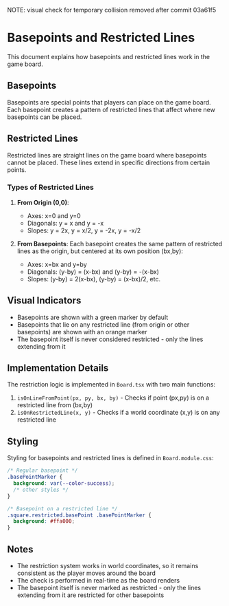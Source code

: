 NOTE: visual check for temporary collision removed after commit 03a61f5

# Basepoints and Restricted Lines

This document explains how basepoints and restricted lines work in the game board.

## Basepoints

Basepoints are special points that players can place on the game board. Each basepoint creates a pattern of restricted lines that affect where new basepoints can be placed.

## Restricted Lines

Restricted lines are straight lines on the game board where basepoints cannot be placed. These lines extend in specific directions from certain points.

### Types of Restricted Lines

1. **From Origin (0,0)**:
   - Axes: x=0 and y=0
   - Diagonals: y = x and y = -x
   - Slopes: y = 2x, y = x/2, y = -2x, y = -x/2

2. **From Basepoints**:
   Each basepoint creates the same pattern of restricted lines as the origin, but centered at its own position (bx,by):
   - Axes: x=bx and y=by
   - Diagonals: (y-by) = (x-bx) and (y-by) = -(x-bx)
   - Slopes: (y-by) = 2(x-bx), (y-by) = (x-bx)/2, etc.

## Visual Indicators

- Basepoints are shown with a green marker by default
- Basepoints that lie on any restricted line (from origin or other basepoints) are shown with an orange marker
- The basepoint itself is never considered restricted - only the lines extending from it

## Implementation Details

The restriction logic is implemented in `Board.tsx` with two main functions:

1. `isOnLineFromPoint(px, py, bx, by)` - Checks if point (px,py) is on a restricted line from (bx,by)
2. `isOnRestrictedLine(x, y)` - Checks if a world coordinate (x,y) is on any restricted line

## Styling

Styling for basepoints and restricted lines is defined in `Board.module.css`:

```css
/* Regular basepoint */
.basePointMarker {
  background: var(--color-success);
  /* other styles */
}

/* Basepoint on a restricted line */
.square.restricted.basePoint .basePointMarker {
  background: #ffa000;
}
```

## Notes

- The restriction system works in world coordinates, so it remains consistent as the player moves around the board
- The check is performed in real-time as the board renders
- The basepoint itself is never marked as restricted - only the lines extending from it are restricted for other basepoints
